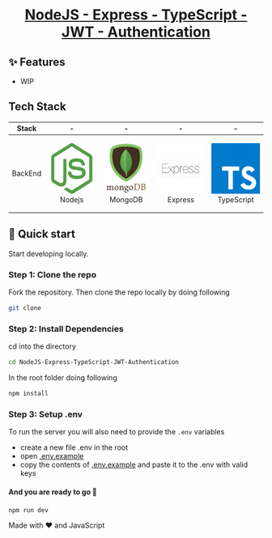 <p align="center">
  <a href="#">
    <h1 align="center">NodeJS - Express - TypeScript - JWT - Authentication</h1>
  </a>
</p>

## ✨ Features

-   WIP
## Tech Stack

| Stack   | -                                                                                                | -                                                                                                 | -                                                                                                | -                                                                                                  | 
| ------- | ------------------------------------------------------------------------------------------------ | ------------------------------------------------------------------------------------------------- | ------------------------------------------------------------------------------------------------ | -------------------------------------------------------------------------------------------------- | 
| BackEnd | <p align="center"><img src="./assets/nodejs_logo.png" width="100" height="100"> <br />Nodejs</p> | <p align="center"><img src="./assets/mongo_logo2.png" width="100" height="100"> <br />MongoDB</p> | <p align="center"><img src="./assets/express_logo.png" width="100" height="100"> <br />Express</p>| <p align="center"><img src="./assets/ts_logo.png" width="100" height="100"> <br />TypeScript</p>

## :rocket: Quick start

Start developing locally.

### Step 1: Clone the repo

Fork the repository. Then clone the repo locally by doing following

```sh
git clone 
```
### Step 2: Install Dependencies

cd into the directory

```sh
cd NodeJS-Express-TypeScript-JWT-Authentication
```
In the root folder doing following

```sh
npm install
```
### Step 3: Setup .env


To run the server you will also need to provide the `.env` variables

-   create a new file .env in the root
-   open [.env.example](./.env.example)
-   copy the contents of [.env.example](./.env.example) and paste it to the .env with valid keys

#### And you are ready to go :rocket:

```sh
npm run dev
```

Made with :heart: and JavaScript